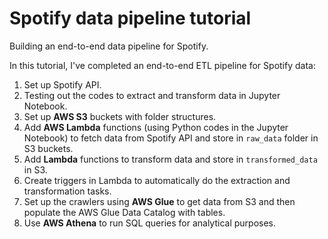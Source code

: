 # Spotify data pipeline tutorial

Building an end-to-end data pipeline for Spotify.

In this tutorial, I've completed an end-to-end ETL pipeline for Spotify data:
1. Set up Spotify API.
1. Testing out the codes to extract and transform data in Jupyter Notebook.
1. Set up **AWS S3** buckets with folder structures.
1. Add **AWS Lambda** functions (using Python codes in the Jupyter Notebook) to fetch data from Spotify API and store in `raw_data` folder in S3 buckets.
1. Add **Lambda** functions to transform data and store in `transformed_data` in S3.
1. Create triggers in Lambda to automatically do the extraction and transformation tasks.
1. Set up the crawlers using **AWS Glue** to get data from S3 and then populate the AWS Glue Data Catalog with tables.
1. Use **AWS Athena** to run SQL queries for analytical purposes.
